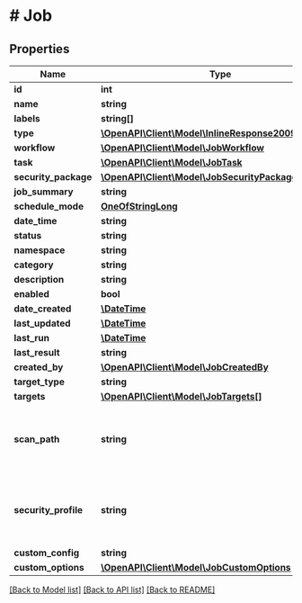 # # Job

## Properties

Name | Type | Description | Notes
------------ | ------------- | ------------- | -------------
**id** | **int** |  | [optional]
**name** | **string** |  | [optional]
**labels** | **string[]** |  | [optional]
**type** | [**\OpenAPI\Client\Model\InlineResponse20094Network**](InlineResponse20094Network.md) |  | [optional]
**workflow** | [**\OpenAPI\Client\Model\JobWorkflow**](JobWorkflow.md) |  | [optional]
**task** | [**\OpenAPI\Client\Model\JobTask**](JobTask.md) |  | [optional]
**security_package** | [**\OpenAPI\Client\Model\JobSecurityPackage**](JobSecurityPackage.md) |  | [optional]
**job_summary** | **string** |  | [optional]
**schedule_mode** | [**OneOfStringLong**](OneOfStringLong.md) |  | [optional]
**date_time** | **string** |  | [optional]
**status** | **string** |  | [optional]
**namespace** | **string** |  | [optional]
**category** | **string** |  | [optional]
**description** | **string** |  | [optional]
**enabled** | **bool** |  | [optional]
**date_created** | [**\DateTime**](\DateTime.md) |  | [optional]
**last_updated** | [**\DateTime**](\DateTime.md) |  | [optional]
**last_run** | [**\DateTime**](\DateTime.md) |  | [optional]
**last_result** | **string** |  | [optional]
**created_by** | [**\OpenAPI\Client\Model\JobCreatedBy**](JobCreatedBy.md) |  | [optional]
**target_type** | **string** |  | [optional]
**targets** | [**\OpenAPI\Client\Model\JobTargets[]**](JobTargets.md) |  | [optional]
**scan_path** | **string** | Scan Checklist. Only applies to type scap-package. | [optional]
**security_profile** | **string** | Security Profile. Only applies to type scap-package. | [optional]
**custom_config** | **string** |  | [optional]
**custom_options** | [**\OpenAPI\Client\Model\JobCustomOptions**](JobCustomOptions.md) |  | [optional]

[[Back to Model list]](../../README.md#models) [[Back to API list]](../../README.md#endpoints) [[Back to README]](../../README.md)
